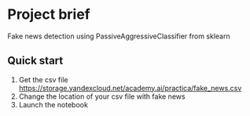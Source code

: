 # Project brief
Fake news detection using PassiveAggressiveClassifier from sklearn

## Quick start
1. Get the csv file https://storage.yandexcloud.net/academy.ai/practica/fake_news.csv
2. Change the location of your csv file with fake news
3. Launch the notebook
